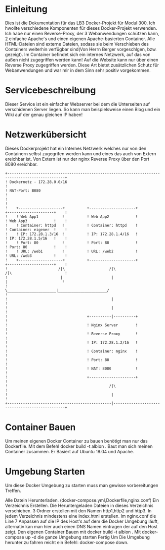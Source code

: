 # Einleitung
Dies ist die Dokumentation für das LB3 Docker-Projekt für Modul 300. Ich hwollte verschiedene Komponenten für dieses Docker-Projekt verwenden. Ich habe nur einen Reverse-Proxy, der 3 Webanwendungen schützen kann, 2 einfache Apache's und einen eigenen Apache-basierten Container. Alle HTML-Dateien sind externe Dateien, sodass sie beim Verschieben des Containers weiterhin verfügbar sind(Von Herrn Berger vorgeschlgen, bzw. gezeigt). Im Container befindet sich ein internes Netzwerk, auf das von außen nicht zugegriffen werden kann! Auf die Website kann nur über einen Reverse Proxy zugegriffen werden. Diese Art bietet zusätzlichen Schutz für Webanwendungen und war mir in dem Sinn sehr positiv vorgekommen.
# Servicebeschreibung
Dieser Service ist ein einfacher Webserver bei dem die Unterseiten auf verschidenen Server liegen. So kann man beispielsweise einen Blog und ein Wiki auf der genau gleichen IP haben!
# Netzwerkübersicht
Dieses Dockerprojekt hat ein Internes Netzwerk welches nur von den Containern selbst zugegrifen werden kann und eines das auch von Extern ereichbar ist. Von Extern ist nur der nginx Reverse Proxy über den Port 8080 ereichbar.


    +------------------------------------------------------------------------------------------------+
    ! Dockernetz - 172.28.0.0/16                                                                     !  
    ! NAT-Port: 8080                                                                                 !	
    !                                                                                                !	
    !    +--------------------+          +---------------------+          +---------------------+    !
    !    ! Web App1           !          ! Web App2            !          ! Web App3            !    !
    !    ! Container: httpd   !          ! Container: httpd    !          ! Container: eigener  !    !
    !    ! IP: 172.28.1.3/16  !          ! IP: 172.28.1.4/16   !          ! IP: 172.28.1.5/16   !    !
    !    ! Port: 80           !          ! Port: 80            !          ! Port: 80            !    !
    !    ! URL: /web1         !          ! URL: /web2          !          ! URL: /web3          !    !
    !    +--------------------+          +---------------------+          +---------------------+    !
    !                       /|\                    /|\                    /|\                        !
    !                        |                      |                      |                         !
    !                        \______________________|______________________/                         !
    !                                               |                                                !
    !                                               |                                                !
    !                                    +----------|----------+                                     !
    !                                    ! Nginx Server        !                                     !
    !                                    ! Reverse Proxy       !                                     !
    !                                    ! IP: 172.28.1.2/16   !                                     !
    !                                    ! Container: nginx    !                                     !
    !                                    ! Port: 80            !                                     !
    !                                    ! NAT: 8080           !                                     !
    !                                    +---------------------+                                     !
    !                                              /|\                                               !
    !                                               |                                                !
    +-----------------------------------------------|------------------------------------------------+
# Container Bauen

Um meinen eigenen Docker Container zu bauen benötigt man nur das Dockerfile. Mit dem Befehl docker build -t albion . Baut man sich meinen Container zusammen. Er Basiert auf Ubuntu 18.04 und Apache.
# Umgebung Starten
Um diese Docker Umgebung zu starten muss man gewisse vorbereitungen Treffen.

Alle Datein Herunterladen. (docker-compose.yml,Dockerfile,nginx.conf)
Ein Verzeichnis Erstellen.
Die Heruntergeladen Dateien in dieses Verzeichnis verschieben.
3 Ordner erstellen mit den Namen http1,http2 und http3.
In jedem Verzeichnis mindestens eine index.html erstellen.
Im nginx.conf die Line 7 Anpassen auf die IP des Host's auf dem die Docker Umgebung läuft, alternativ kan man hier auch einen DNS Namen eintragen der auf den Host zeigt.
Den eigenen Container Bauen mit docker build -t albion .
Mit docker-compose up -d die ganze Umgebung starten Fertig
Um Die Umgebung herunter zu fahren reicht ein Befehl: docker-compose down.
